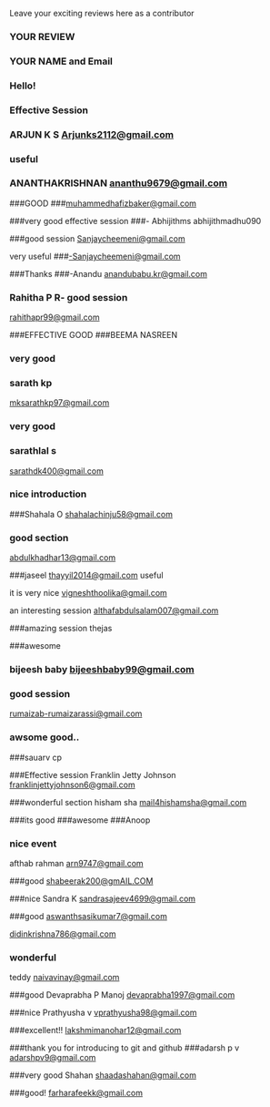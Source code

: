 Leave your exciting reviews here as a contributor

 
### YOUR REVIEW
### YOUR NAME and Email

### Hello!


### Effective Session
### ARJUN K S Arjunks2112@gmail.com

### useful 
### ANANTHAKRISHNAN ananthu9679@gmail.com

###GOOD 
###muhammedhafizbaker@gmail.com

###very good effective session
###- Abhijithms abhijithmadhu090

###good session 
Sanjaycheemeni@gmail.com

very useful
###-Sanjaycheemeni@gmail.com

###Thanks
###-Anandu anandubabu.kr@gmail.com

### Rahitha P R- good session 
rahithapr99@gmail.com

###EFFECTIVE GOOD
###BEEMA NASREEN

### very good
### sarath kp
mksarathkp97@gmail.com

### very good
### sarathlal s
sarathdk400@gmail.com

### nice introduction
###Shahala O
shahalachinju58@gmail.com


### good section
abdulkhadhar13@gmail.com

###jaseel
thayyil2014@gmail.com
useful

it is very nice
vigneshthoolika@gmail.com

an interesting session
althafabdulsalam007@gmail.com

###amazing  session
thejas

###awesome
### bijeesh baby bijeeshbaby99@gmail.com

### good session
rumaizab-rumaizarassi@gmail.com



### awsome good..
###sauarv cp


###Effective session 
Franklin Jetty Johnson
franklinjettyjohnson6@gmail.com


###wonderful section
hisham sha
mail4hishamsha@gmail.com


###its good
###awesome
###Anoop 



### nice event
afthab rahman
arn9747@gmail.com


###good 
shabeerak200@gmAIL.COM


###nice
Sandra K
sandrasajeev4699@gmail.com

###good
aswanthsasikumar7@gmail.com

didinkrishna786@gmail.com
 
### wonderful
teddy
naivavinay@gmail.com

###good
Devaprabha P Manoj
devaprabha1997@gmail.com

###nice
Prathyusha v
vprathyusha98@gmail.com

###excellent!!
lakshmimanohar12@gmail.com


###thank you for introducing to git and github
###adarsh p v
adarshpv9@gmail.com

###very good
Shahan 
shaadashahan@gmail.com


###good!
farharafeekk@gmail.com
